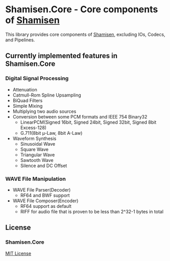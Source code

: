 ﻿# Shamisen.Core - Core components of [Shamisen](https://github.com/MineCake147E/Shamisen)

This library provides core components of [Shamisen](https://github.com/MineCake147E/Shamisen), excluding IOs, Codecs, and Pipelines.

## Currently implemented features in Shamisen.Core

### Digital Signal Processing

+ Attenuation
+ Catmull-Rom Spline Upsampling
+ BiQuad Filters
+ Simple Mixing
+ Multiplying two audio sources
+ Conversion between some PCM formats and IEEE 754 Binary32
  + LinearPCM(Signed 16bit, Signed 24bit, Signed 32bit, Signed 8bit Excess-128)
  + G.711(8bit μ-Law, 8bit A-Law)
+ Waveform Synthesis
  + Sinusoidal Wave
  + Square Wave
  + Triangular Wave
  + Sawtooth Wave
  + Silence and DC Offset

### WAVE File Manipulation

+ WAVE File Parser(Decoder)
  + RF64 and BWF support
+ WAVE File Composer(Encoder)
  + RF64 support as default
  + RIFF for audio file that is proven to be less than 2^32-1 bytes in total

## License

### Shamisen.Core

[MIT License](https://github.com/MineCake147E/Shamisen/blob/develop/LICENSE.md)
